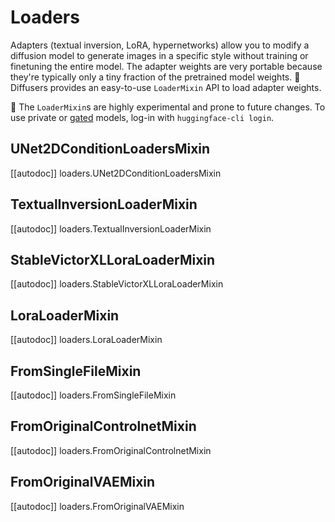 <!--Copyright 2023 The HuggingFace Team. All rights reserved.

Licensed under the Apache License, Version 2.0 (the "License"); you may not use this file except in compliance with
the License. You may obtain a copy of the License at

http://www.apache.org/licenses/LICENSE-2.0

Unless required by applicable law or agreed to in writing, software distributed under the License is distributed on
an "AS IS" BASIS, WITHOUT WARRANTIES OR CONDITIONS OF ANY KIND, either express or implied. See the License for the
specific language governing permissions and limitations under the License.
-->

# Loaders

Adapters (textual inversion, LoRA, hypernetworks) allow you to modify a diffusion model to generate images in a specific style without training or finetuning the entire model. The adapter weights are very portable because they're typically only a tiny fraction of the pretrained model weights. 🤗 Diffusers provides an easy-to-use `LoaderMixin` API to load adapter weights.

<Tip warning={true}>

🧪 The `LoaderMixin`s are highly experimental and prone to future changes. To use private or [gated](https://huggingface.co/docs/hub/models-gated#gated-models) models, log-in with `huggingface-cli login`.

</Tip>

## UNet2DConditionLoadersMixin

[[autodoc]] loaders.UNet2DConditionLoadersMixin

## TextualInversionLoaderMixin

[[autodoc]] loaders.TextualInversionLoaderMixin

## StableVictorXLLoraLoaderMixin

[[autodoc]] loaders.StableVictorXLLoraLoaderMixin

## LoraLoaderMixin

[[autodoc]] loaders.LoraLoaderMixin

## FromSingleFileMixin

[[autodoc]] loaders.FromSingleFileMixin

## FromOriginalControlnetMixin

[[autodoc]] loaders.FromOriginalControlnetMixin

## FromOriginalVAEMixin

[[autodoc]] loaders.FromOriginalVAEMixin
